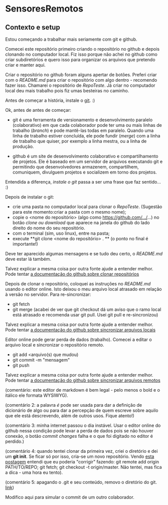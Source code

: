 # SensoresRemotos

## Contexto e setup

Estou começando a trabalhar mais seriamente com git e github.

Comecei este repositório primeiro criando o repositório no github e depois clonando no computador local. Fiz isso porque não achei no github como criar subdiretórios e quero isso para organizar os arquivos que pretendo criar e manter aqui.

Criar o repositório no github foram alguns apertar de botões. Preferi criar com o *README.md* para criar o repositório com algo dentro - recomendo fazer isso. Chamarei o repositório de *RepoTeste*. Já criar no computador local deu mais trabalho pois fiz umas besteiras no caminho.

Antes de começar a história, instale o [git](https://git-scm.com/). :)

Ok, antes de antes de começar: 

- git é uma ferramenta de versionamento e desenvolvimento paralelo (colaborativo) em que cada colaborador pode ter uma ou mais linhas de trabalho (*branch*) e pode mantê-las todas em paralelo. Quando uma linha de trabalho estiver concluída, ele pode fundir (*merge*) com a linha de trabalho que quiser, por exemplo a linha mestra, ou a linha de produção.

- github é um site de desenvolvimento colaborativo e compartilhamento de projetos. Ele é baseado em um servidor de arquivos executando git e permitindo que desenvolvedores armazenem, compartilhem, comuniquem, divulguem projetos e socializem em torno dos projetos. 

Entendida a diferença, *instale o git* passa a ser uma frase que faz sentido... :)

Depois de instalar o git:

- crie uma pasta no computador local para clonar o *RepoTeste*. (Sugestão para este momento:criar a pasta com o mesmo nome);
- copie o <nome do repositório> (algo como https://github.com/.../...) no botão *clone ou download* que aparece na janela do github do lado direito do nome do seu repositório.
- com o terminal (sim, uso linux), entre na pasta;
- execute **git clone <nome do repositório>  .   ** (o ponto no final é importante!)

Deve ter aparecido algumas mensagens e se tudo deu certo, o *README.md* deve estar lá também.

Talvez explicar a mesma coisa por outra fonte ajude a entender melhor. Pode tentar [a documentação do github sobre clonar repositórios](https://help.github.com/pt/github/creating-cloning-and-archiving-repositories/cloning-a-repository)

Depois de clonar o repositório, coloquei as instruções no *README.md* usando o editor online. Isto deixou o meu arquivo local atrasado em relação à versão no servidor. Para re-sincronizar:

- git fetch
- git merge (acabei de ver que git checkout dá um aviso que o ramo local está atrasado e recomenda usar git pull. Usei git pull e re-sincronizou)

Talvez explicar a mesma coisa por outra fonte ajude a entender melhor. Pode tentar [a documentação do github sobre sincronizar arquivos locais](https://help.github.com/pt/github/using-git/getting-changes-from-a-remote-repository)

Editor online pode gerar perda de dados (trabalho). Comecei a editar o arquivo local e sincronizar o repositório remoto.

- git add <arquivo(s) que mudou)
- git commit -m "mensagem"
- git push

Talvez explicar a mesma coisa por outra fonte ajude a entender melhor. Pode tentar [a documentação do github sobre sincronizar arquivos remotos](https://help.github.com/pt/github/using-git/pushing-commits-to-a-remote-repository)

(comentário: este editor de markdown é bem legal - pelo menos o bold e o itálico ele formata WYSIWYG).

(comentário 2: a palavra *é* pode ser usada para dar a definição de dicionário de algo ou para dar a percepção de quem escreve sobre aquilo que ele está descrevendo, além de outros usos. Fique atento!)

(comentário 3: minha internet passou o dia instável. Usar o editor online do github nessa condição pode levar a perda de dados pois se não houver conexão, o botão *commit changes* falha e o que foi digitado no editor é perdido.)

(comentário 4: quando tentei clonar da primeira vez, criei o diretório e dei um **git init**. Se ficar só por isso, cria-se um novo repositório. Vendo [esta postagem](https://stackoverflow.com/questions/651038/how-do-you-clone-a-git-repository-into-a-specific-folder) entendi que eu poderia "corrigir" fazendo: 
git remote add origin PATH/TO/REPO; git fetch; git checkout -t origin/master. Não tentei, mas fica a dica - uma hora eu tento).

(comentário 5: apagando o .git e seu conteúdo, removo o diretório do git. [link](https://stackoverflow.com/questions/1514054/how-do-i-delete-a-local-repository-in-git))

Modifico aqui para simular o commit de um outro colaborador.
